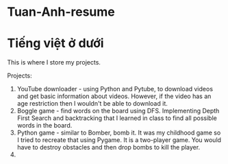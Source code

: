 # Tuan-Anh-resume
# Tiếng việt ở dưới
This is where I store my projects.

Projects:
1. YouTube downloader - using Python and Pytube, to download videos and get basic information about videos. However, if the video has an age restriction then I wouldn't be able to download it.
2. Boggle game - find words on the board using DFS. Implementing Depth First Search and backtracking that I learned in class to find all possible words in the board.
3. Python game - similar to Bomber, bomb it. It was my childhood game so I tried to recreate that using Pygame. It is a two-player game. You would have to destroy obstacles and then drop bombs to kill the player.
4. 
